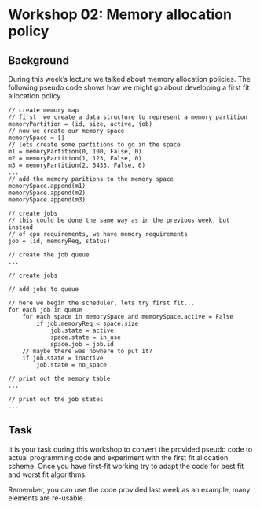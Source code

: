 # Workshop 02: Memory allocation policy

## Background

During this week’s lecture we talked about memory allocation policies. The following pseudo code shows how we might go about developing a first fit allocation policy.

```
// create memory map
// first  we create a data structure to represent a memory partition
memoryPartition = (id, size, active, job)
// now we create our memory space
memorySpace = []
// lets create some partitions to go in the space
m1 = memoryPartition(0, 100, False, 0)
m2 = memoryPartition(1, 123, False, 0)
m3 = memoryPartition(2, 5433, False, 0)
...
// add the memory paritions to the memory space
memorySpace.append(m1)
memorySpace.append(m2)
memorySpace.append(m3)

// create jobs
// this could be done the same way as in the previous week, but instead
// of cpu requirements, we have memory requirements
job = (id, memoryReq, status)

// create the job queue
...

// create jobs

// add jobs to queue

// here we begin the scheduler, lets try first fit...
for each job in queue
	for each space in memorySpace and memorySpace.active = False
		if job.memoryReq < space.size
			job.state = active
			space.state = in_use
			space.job = job.id
	// maybe there was nowhere to put it?
	if job.state = inactive
		job.state = no_space

// print out the memory table
...

// print out the job states
...
```

## Task

It is your task during this workshop to convert the provided pseudo code to actual programming code and experiment with the first fit allocation scheme. Once you have first-fit working try to adapt the code for best fit and worst fit algorithms.

Remember, you can use the code provided last week as an example, many elements are re-usable.
